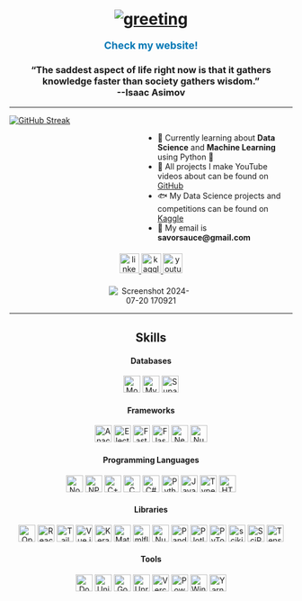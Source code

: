 <h1 align="center">
  <a href="https://git.io/typing-svg" target="_blank"><img src="https://readme-typing-svg.herokuapp.com?lines=Hey+there,+I'm+SavorSauce+%F0%9F%98%87" alt="greeting"/></a>
</h1>

<p align="center">
  <a href="https://savorsauc3.github.io" target="_blank" style="text-decoration: none; color: #0077B5; font-weight: bold; font-size: 18px;">Check my website!</a>
</p>

<h3 align="center">
  “The saddest aspect of life right now is that it gathers knowledge faster than society gathers wisdom.”
  <br>
  --Isaac Asimov
</h3>

<hr>
<a href="https://git.io/streak-stats"><img src="http://github-readme-streak-stats.herokuapp.com?user=SavorSauc3&theme=highcontrast&hide_border=true" alt="GitHub Streak" /></a><div style="margin-left: 220px;">
  <ul style="list-style-type: disc; margin-left: 20px;">
    <li>👾 Currently learning about <strong>Data Science</strong> and <strong>Machine Learning</strong> using Python 🐍</li>
    <li>🌟 All projects I make YouTube videos about can be found on <a href="https://github.com/SavorSauc3" target="_blank">GitHub</a></li>
    <li>🐟 My Data Science projects and competitions can be found on <a href="https://www.kaggle.com/nathaniellybrand" target="_blank">Kaggle</a></li>
    <li>📧 My email is <strong>savorsauce@gmail.com</strong></li>
  </ul>
</div>

<div align="center" style="margin-top: 20px;">
  <a href="https://www.linkedin.com/in/nathaniel-lybrand-4b7664276/" target="_blank">
    <img src="https://img.shields.io/static/v1?message=LinkedIn&logo=linkedin&label=&color=0077B5&logoColor=white&labelColor=&style=for-the-badge" height="35" alt="linkedin logo" />
  </a>
  <a href="https://www.kaggle.com/nathaniellybrand" target="_blank">
    <img src="https://img.shields.io/badge/Kaggle-035a7d?style=for-the-badge&logo=kaggle&logoColor=white" height="35" alt="kaggle logo" />
  </a>
  <a href="https://www.youtube.com/channel/UCHChdE1CU1xzONQMevxfvcw" target="_blank">
    <img src="https://img.shields.io/badge/YouTube-FF0000?style=for-the-badge&logo=youtube&logoColor=white" height="35" alt="youtube logo" />
  </a>
</div>

<div align="center" style="margin-top: 20px;">
  <img src="https://github.com/user-attachments/assets/d94f8f35-1151-4f75-b6cb-655a78aa4085" alt="Screenshot 2024-07-20 170921" style="max-width: 150px; height: auto;"/>
</div>

<hr>

<h2 align="center">Skills</h2>

<div align="center" style="margin-top: 20px;">
  <h4>Databases</h4>
  <a href="https://www.mongodb.com/" target="_blank"><img src="https://img.shields.io/badge/MongoDB-%234ea94b.svg?style=for-the-badge&logo=mongodb&logoColor=white" height="30" alt="MongoDB" /></a>
  <a href="https://www.mysql.com/" target="_blank"><img src="https://img.shields.io/badge/mysql-4479A1.svg?style=for-the-badge&logo=mysql&logoColor=white" height="30" alt="MySQL" /></a>
  <a href="https://supabase.com/" target="_blank"><img src="https://img.shields.io/badge/Supabase-3ECF8E?style=for-the-badge&logo=supabase&logoColor=white" height="30" alt="Supabase" /></a>

  <h4>Frameworks</h4>
  <a href="https://www.anaconda.com/" target="_blank"><img src="https://img.shields.io/badge/Anaconda-%2344A833.svg?style=for-the-badge&logo=anaconda&logoColor=white" height="30" alt="Anaconda" /></a>
  <a href="https://www.electronjs.org/" target="_blank"><img src="https://img.shields.io/badge/Electron-191970?style=for-the-badge&logo=Electron&logoColor=white" height="30" alt="Electron.js" /></a>
  <a href="https://fastapi.tiangolo.com/" target="_blank"><img src="https://img.shields.io/badge/FastAPI-005571?style=for-the-badge&logo=fastapi" height="30" alt="FastAPI" /></a>
  <a href="https://flask.palletsprojects.com/" target="_blank"><img src="https://img.shields.io/badge/flask-%23000.svg?style=for-the-badge&logo=flask&logoColor=white" height="30" alt="Flask" /></a>
  <a href="https://nextjs.org/" target="_blank"><img src="https://img.shields.io/badge/Next-black?style=for-the-badge&logo=next.js&logoColor=white" height="30" alt="Next JS" /></a>
  <a href="https://nuxtjs.org/" target="_blank"><img src="https://img.shields.io/badge/Nuxt-002E3B?style=for-the-badge&logo=nuxtdotjs&logoColor=#00DC82" height="30" alt="Nuxt JS" /></a>

  <h4>Programming Languages</h4>
  <a href="https://www.nodejs.org/" target="_blank"><img src="https://img.shields.io/badge/node.js-6DA55F?style=for-the-badge&logo=node.js&logoColor=white" height="30" alt="Node.js" /></a>
  <a href="https://www.npmjs.com/" target="_blank"><img src="https://img.shields.io/badge/NPM-%23CB3837.svg?style=for-the-badge&logo=npm&logoColor=white" height="30" alt="NPM" /></a>
  <a href="https://www.cplusplus.com/" target="_blank"><img src="https://img.shields.io/badge/c++-%2300599C.svg?style=for-the-badge&logo=c%2B%2B&logoColor=white" height="30" alt="C++" /></a>
  <a href="https://www.cprogramming.com/" target="_blank"><img src="https://img.shields.io/badge/c-%2300599C.svg?style=for-the-badge&logo=c&logoColor=white" height="30" alt="C" /></a>
  <a href="https://docs.microsoft.com/en-us/dotnet/csharp/" target="_blank"><img src="https://img.shields.io/badge/c%23-%23239120.svg?style=for-the-badge&logo=csharp&logoColor=white" height="30" alt="C#" /></a>
  <a href="https://www.python.org/" target="_blank"><img src="https://img.shields.io/badge/python-3670A0?style=for-the-badge&logo=python&logoColor=ffdd54" height="30" alt="Python" /></a>
  <a href="https://www.javascript.com/" target="_blank"><img src="https://img.shields.io/badge/javascript-%23323330.svg?style=for-the-badge&logo=javascript&logoColor=%23F7DF1E" height="30" alt="JavaScript" /></a>
  <a href="https://www.typescriptlang.org/" target="_blank"><img src="https://img.shields.io/badge/typescript-%23007ACC.svg?style=for-the-badge&logo=typescript&logoColor=white" height="30" alt="TypeScript" /></a>
  <a href="https://www.html5rocks.com/en/" target="_blank"><img src="https://img.shields.io/badge/html5-%23E34F26.svg?style=for-the-badge&logo=html5&logoColor=white" height="30" alt="HTML5" /></a>

  <h4>Libraries</h4>
  <a href="https://opencv.org/" target="_blank"><img src="https://img.shields.io/badge/opencv-%23white.svg?style=for-the-badge&logo=opencv&logoColor=white" height="30" alt="OpenCV" /></a>
  <a href="https://reactjs.org/" target="_blank"><img src="https://img.shields.io/badge/react-%2320232a.svg?style=for-the-badge&logo=react&logoColor=%2361DAFB" height="30" alt="React" /></a>
  <a href="https://tailwindcss.com/" target="_blank"><img src="https://img.shields.io/badge/tailwindcss-%2338B2AC.svg?style=for-the-badge&logo=tailwind-css&logoColor=white" height="30" alt="TailwindCSS" /></a>
  <a href="https://vuejs.org/" target="_blank"><img src="https://img.shields.io/badge/vuejs-%2335495e.svg?style=for-the-badge&logo=vuedotjs&logoColor=%234FC08D" height="30" alt="Vue.js" /></a>
  <a href="https://keras.io/" target="_blank"><img src="https://img.shields.io/badge/Keras-%23D00000.svg?style=for-the-badge&logo=Keras&logoColor=white" height="30" alt="Keras" /></a>
  <a href="https://matplotlib.org/" target="_blank"><img src="https://img.shields.io/badge/Matplotlib-%23ffffff.svg?style=for-the-badge&logo=Matplotlib&logoColor=black" height="30" alt="Matplotlib" /></a>
  <a href="https://www.mlflow.org/" target="_blank"><img src="https://img.shields.io/badge/mlflow-%23d9ead3.svg?style=for-the-badge&logo=numpy&logoColor=blue" height="30" alt="mlflow" /></a>
  <a href="https://numpy.org/" target="_blank"><img src="https://img.shields.io/badge/numpy-%23013243.svg?style=for-the-badge&logo=numpy&logoColor=white" height="30" alt="NumPy" /></a>
  <a href="https://pandas.pydata.org/" target="_blank"><img src="https://img.shields.io/badge/pandas-%23150458.svg?style=for-the-badge&logo=pandas&logoColor=white" height="30" alt="Pandas" /></a>
  <a href="https://plotly.com/" target="_blank"><img src="https://img.shields.io/badge/Plotly-%233F4F75.svg?style=for-the-badge&logo=plotly&logoColor=white" height="30" alt="Plotly" /></a>
  <a href="https://pytorch.org/" target="_blank"><img src="https://img.shields.io/badge/PyTorch-%23EE4C2C.svg?style=for-the-badge&logo=PyTorch&logoColor=white" height="30" alt="PyTorch" /></a>
  <a href="https://scikit-learn.org/" target="_blank"><img src="https://img.shields.io/badge/scikit--learn-%23F7931E.svg?style=for-the-badge&logo=scikit-learn&logoColor=white" height="30" alt="scikit-learn" /></a>
  <a href="https://www.scipy.org/" target="_blank"><img src="https://img.shields.io/badge/SciPy-%230C55A5.svg?style=for-the-badge&logo=scipy&logoColor=%white" height="30" alt="SciPy" /></a>
  <a href="https://www.tensorflow.org/" target="_blank"><img src="https://img.shields.io/badge/TensorFlow-%23FF6F00.svg?style=for-the-badge&logo=TensorFlow&logoColor=white" height="30" alt="TensorFlow" /></a>

  <h4>Tools</h4>
  <a href="https://www.docker.com/" target="_blank"><img src="https://img.shields.io/badge/docker-%230db7ed.svg?style=for-the-badge&logo=docker&logoColor=white" height="30" alt="Docker" /></a>
  <a href="https://unity.com/" target="_blank"><img src="https://img.shields.io/badge/unity-%23000000.svg?style=for-the-badge&logo=unity&logoColor=white" height="30" alt="Unity" /></a>
  <a href="https://www.godotengine.org/" target="_blank"><img src="https://img.shields.io/badge/GODOT-%23FFFFFF.svg?style=for-the-badge&logo=godot-engine" height="30" alt="Godot Engine" /></a>
  <a href="https://www.unrealengine.com/" target="_blank"><img src="https://img.shields.io/badge/unrealengine-%23313131.svg?style=for-the-badge&logo=unrealengine&logoColor=white" height="30" alt="Unreal Engine" /></a>
  <a href="https://vercel.com/" target="_blank"><img src="https://img.shields.io/badge/vercel-%23000000.svg?style=for-the-badge&logo=vercel&logoColor=white" height="30" alt="Vercel" /></a>
  <a href="https://docs.microsoft.com/en-us/powershell/" target="_blank"><img src="https://img.shields.io/badge/PowerShell-%235391FE.svg?style=for-the-badge&logo=powershell&logoColor=white" height="30" alt="PowerShell" /></a>
  <a href="https://www.microsoft.com/windows-terminal" target="_blank"><img src="https://img.shields.io/badge/Windows%20Terminal-%234D4D4D.svg?style=for-the-badge&logo=windows-terminal&logoColor=white" height="30" alt="Windows Terminal" /></a>
  <a href="https://yarnpkg.com/" target="_blank"><img src="https://img.shields.io/badge/yarn-%232C8EBB.svg?style=for-the-badge&logo=yarn&logoColor=white" height="30" alt="Yarn" /></a>
</div>
